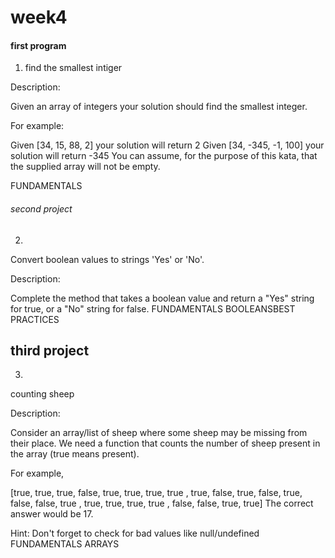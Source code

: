 # week4
#### first program
1. find the smallest intiger


Description:

Given an array of integers your solution should find the smallest integer.

For example:

Given [34, 15, 88, 2] your solution will return 2
Given [34, -345, -1, 100] your solution will return -345
You can assume, for the purpose of this kata, that the supplied array will not be empty.

FUNDAMENTALS

###### second project
2. 
Convert boolean values to strings 'Yes' or 'No'.

Description:

Complete the method that takes a boolean value and return a "Yes" string for true, or a "No" string for false.
FUNDAMENTALS
BOOLEANSBEST 
PRACTICES

## third project
3. 
counting sheep

Description:

Consider an array/list of sheep where some sheep may be missing from their place. We need a function that counts the number of sheep present in the array (true means present).

For example,

[true,  true,  true,  false,
  true,  true,  true,  true ,
  true,  false, true,  false,
  true,  false, false, true ,
  true,  true,  true,  true ,
  false, false, true,  true]
The correct answer would be 17.

Hint: Don't forget to check for bad values like null/undefined
FUNDAMENTALS
ARRAYS
